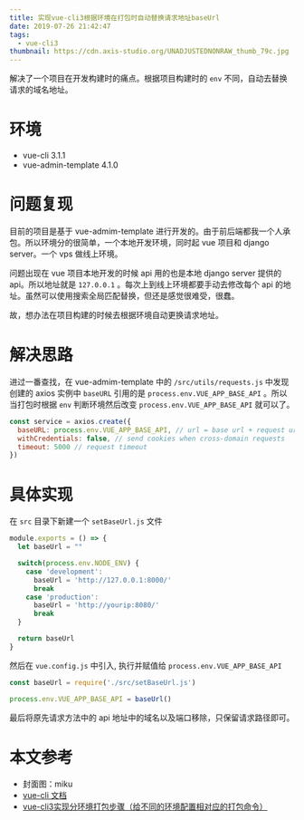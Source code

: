 ```yaml
---
title: 实现vue-cli3根据环境在打包时自动替换请求地址baseUrl
date: 2019-07-26 21:42:47
tags:
  - vue-cli3
thumbnail: https://cdn.axis-studio.org/UNADJUSTEDNONRAW_thumb_79c.jpg
---
```


解决了一个项目在开发构建时的痛点。根据项目构建时的 `env` 不同，自动去替换请求的域名地址。

# 环境
  - vue-cli 3.1.1
  - vue-admin-template 4.1.0

# 问题复现

目前的项目是基于 vue-admim-template 进行开发的。由于前后端都我一个人承包。所以环境分的很简单，一个本地开发环境，同时起 vue 项目和 django server。一个 vps 做线上环境。

问题出现在 vue 项目本地开发的时候 api 用的也是本地 django server 提供的 api。所以地址就是 `127.0.0.1` 。每次上到线上环境都要手动去修改每个 api 的地址。虽然可以使用搜索全局匹配替换，但还是感觉很难受，很蠢。

故，想办法在项目构建的时候去根据环境自动更换请求地址。

# 解决思路

进过一番查找，在 vue-admim-template 中的 `/src/utils/requests.js` 中发现创建的 axios 实例中 `baseURL` 引用的是 `process.env.VUE_APP_BASE_API` 。所以当打包时根据 `env` 判断环境然后改变 `process.env.VUE_APP_BASE_API` 就可以了。

```js
const service = axios.create({
  baseURL: process.env.VUE_APP_BASE_API, // url = base url + request url
  withCredentials: false, // send cookies when cross-domain requests
  timeout: 5000 // request timeout
})
```

# 具体实现

在 `src` 目录下新建一个 `setBaseUrl.js` 文件

```js
module.exports = () => {
  let baseUrl = ""

  switch(process.env.NODE_ENV) {
    case 'development':
      baseUrl = 'http://127.0.0.1:8000/'
      break
    case 'production':
      baseUrl = 'http://yourip:8080/'
      break
  }

  return baseUrl
}
```

然后在 `vue.config.js` 中引入, 执行并赋值给 `process.env.VUE_APP_BASE_API`

```js
const baseUrl = require('./src/setBaseUrl.js')

process.env.VUE_APP_BASE_API = baseUrl()

```

最后将原先请求方法中的 api 地址中的域名以及端口移除，只保留请求路径即可。

# 本文参考

- 封面图：miku
- [vue-cli 文档](https://cli.vuejs.org/zh/)
- [vue-cli3实现分环境打包步骤（给不同的环境配置相对应的打包命令）](https://www.cnblogs.com/XHappyness/p/9337229.html)